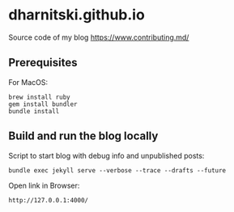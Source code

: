 # dharnitski.github.io

Source code of my blog https://www.contributing.md/

## Prerequisites

For MacOS:

    brew install ruby
    gem install bundler
    bundle install

## Build and run the blog locally

Script to start blog with debug info and unpublished posts:

    bundle exec jekyll serve --verbose --trace --drafts --future

Open link in Browser:

    http://127.0.0.1:4000/
